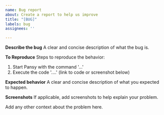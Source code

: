 ```yaml
---
name: Bug report
about: Create a report to help us improve
title: "[BUG]"
labels: bug
assignees: ''

---
```


**Describe the bug**
A clear and concise description of what the bug is.

**To Reproduce**
Steps to reproduce the behavior:
1. Start Pansy with the command '...'
2. Execute the code '....' (link to code or screenshot below)

**Expected behavior**
A clear and concise description of what you expected to happen.

**Screenshots**
If applicable, add screenshots to help explain your problem.

Add any other context about the problem here.
